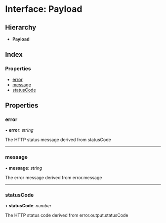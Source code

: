 
# Interface: Payload

## Hierarchy

* **Payload**

## Index

### Properties

* [error](_boom_8_0_1_index_d_.payload.md#error)
* [message](_boom_8_0_1_index_d_.payload.md#message)
* [statusCode](_boom_8_0_1_index_d_.payload.md#statuscode)

## Properties

###  error

• **error**: *string*

The HTTP status message derived from statusCode

___

###  message

• **message**: *string*

The error message derived from error.message

___

###  statusCode

• **statusCode**: *number*

The HTTP status code derived from error.output.statusCode
